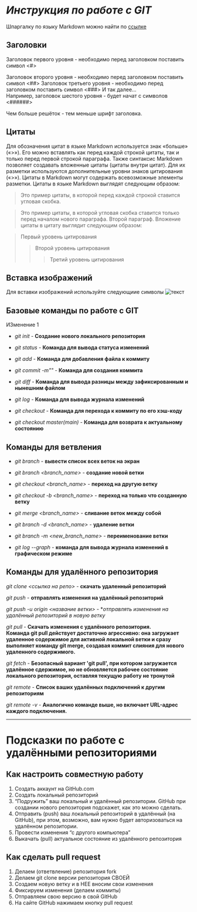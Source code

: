 # ***Инструкция по работе с GIT***

Шпаргалку по языку Markdown можно найти по [ссылке](https://habitica.fandom.com/ru/wiki/%D0%A8%D0%BF%D0%B0%D1%80%D0%B3%D0%B0%D0%BB%D0%BA%D0%B0_%D0%BF%D0%BE_Markdown) 

## Заголовки

Заголовок первого уровня - необходимо перед заголовком поставить символ <#>

Заголовок второго уровня - необходимо перед заголовком поставить символ <##>
Заголовок третьего уровня - необходимо перед заголовком поставить символ <###>
И так далее...  
Например, заголовок шестого уровня - будет начат с символов <######>

Чем больше решёток - тем меньше шрифт заголовка.

## Цитаты

Для обозначения цитат в языке Markdown используется знак «больше» («>»). Его можно вставлять как перед каждой строкой цитаты, так и только перед первой строкой параграфа. Также синтаксис Markdown позволяет создавать вложенные цитаты (цитаты внутри цитат). Для их разметки используются дополнительные уровни знаков цитирования («>»). Цитаты в Markdown могут содержать всевозможные элементы разметки. Цитаты в языке Markdown выглядят следующим образом:

>Это пример цитаты,
>в которой перед каждой строкой
>ставится угловая скобка.

>Это пример цитаты,
в которой угловая скобка
ставится только перед началом нового параграфа.
>Второй параграф.
Вложение цитаты в цитату выглядит следующим образом:

> Первый уровень цитирования
>> Второй уровень цитирования
>>> Третий уровень цитирования

## Вставка изображений

Для вставки изображений используйте следующиие символы 
![текст](/расположение_картинки.jpg)

## Базовые команды по работе с GIT
ИЗменение 1

+ *git init* - **Создание нового локального репозитория**

+ *git status* - **Команда для вывода статуса изменений**

+ *git add* - **Команда для добавления файла к коммиту**

+ *git commit -m"<message>"* - **Команда для создания коммита**

+ *git diff* - **Команда для вывода разницы между зафиксированным и нынешним файлом**

+ *git log* - **Команда для вывода журнала изменений**

+ *git checkout <commit code>* - **Команда для перехода к коммиту по его хэш-коду**

+ *git checkout master(main)* - **Команда для возврата к актуальному состоянию**   

## Команды для ветвления

+ *git branch* - **вывести список всех веток на экран**

+ *git branch <branch_name>* - **создание новой ветки**

+ *git checkout <branch_name>* - **переход на другую ветку**

+ *git checkout -b <branch_name>* - **переход на только что созданную ветку**

+ *git merge <branch_name>* - **сливание веток между собой**

+ *git branch -d <branch_name>* - **удаление ветки**

+ *git branch -m <new_branch_name>* - **переименование ветки**

+ *git log --graph* - **команда для вывода журнала изменений в графическом режиме**

## Команды для удалённого репозитория

*git clone <ссылка на репо>* -  **скачать удаленный репозиторий**

*git push* - **отправлять изменения на удалённый репозиторий**

*git push -u origin <название ветки>* - **отправлять изменения на удалённый репозиторий в новую ветку*

*git pull* - **Скачать изменения с удалённого репозитория.    
Команда git pull действует достаточно агрессивно: она загружает удаленное содержимое для активной локальной ветки и сразу выполняет команду git merge, создавая коммит слияния для нового удаленного содержимого.**

*git fetch* - **Безопасный вариант 'git pull', при котором загружается удалённое сдержимое, но не обновляется рабочее состояние локального репозитория, оставляя текущую работу не тронутой**

*git remote* -  **Список ваших удалённых подключений к другим репозиториям**

*git remote -v* -  **Аналогично команде выше, но включает URL-адрес каждого подключения.**

---

# Подсказки по работе с удалёнными репозиториями

## Как настроить совместную работу

1. Создать аккаунт на GitHub.com
2. Создать локальный репозиторий
3. “Подружить” ваш локальный и удалённый репозитории. GitHub при создании нового репозитория подскажет, как это можно сделать.
4. Отправить (push) ваш локальный репозиторий в удалённый (на GitHub), при этом, возможно, вам нужно будет авторизоваться на удалённом репозитории.
5. Провести изменения “с другого компьютера”
6. Выкачать (pull) актуальное состояние из удалённого репозитория

## Как сделать pull request

1. Делаем   (ответвление) репозитория fork
2. Делаем git clone   версии репозитория СВОЕЙ
3. Создаем новую ветку и в НЕЕ вносим свои изменения
4. Фиксируем изменения (делаем коммиты)
5. Отправляем свою версию в свой GitHub
6. На сайте GitHub нажимаем кнопку pull request